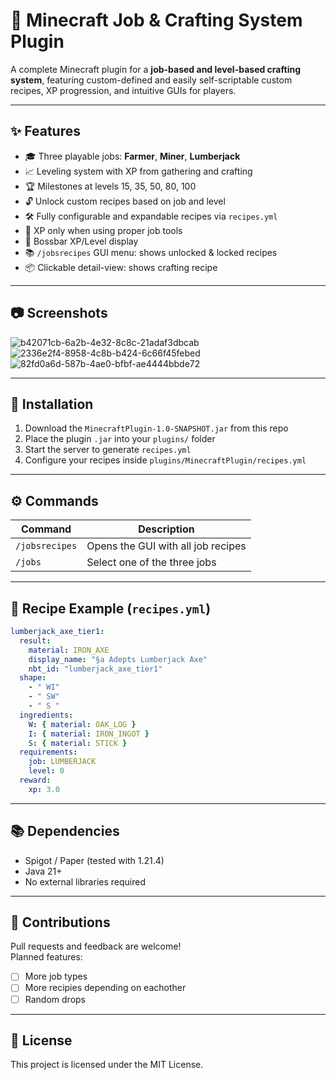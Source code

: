 # 🧱 Minecraft Job & Crafting System Plugin

A complete Minecraft plugin for a **job-based and level-based crafting system**, featuring custom-defined and easily self-scriptable custom recipes, XP progression, and intuitive GUIs for players.

---

## ✨ Features

- 🎓 Three playable jobs: **Farmer**, **Miner**, **Lumberjack**
- 📈 Leveling system with XP from gathering and crafting
- 🏆 Milestones at levels 15, 35, 50, 80, 100
- 🔓 Unlock custom recipes based on job and level
- 🛠 Fully configurable and expandable recipes via `recipes.yml`
- 🧪 XP only when using proper job tools
- 🧠 Bossbar XP/Level display
- 📚 `/jobsrecipes` GUI menu: shows unlocked & locked recipes
- 📦 Clickable detail-view: shows crafting recipe

---

## 📷 Screenshots

![b42071cb-6a2b-4e32-8c8c-21adaf3dbcab](https://github.com/user-attachments/assets/b5b815f3-5613-4590-8db3-5d5d4a592c50)
![2336e2f4-8958-4c8b-b424-6c66f45febed](https://github.com/user-attachments/assets/c48a9c50-03c7-4b92-bcef-a7099b6bcd84)
![82fd0a6d-587b-4ae0-bfbf-ae4444bbde72](https://github.com/user-attachments/assets/32f8e345-f925-44c3-907e-aec691427fca)

---

## 🧰 Installation

1. Download the `MinecraftPlugin-1.0-SNAPSHOT.jar` from this repo
2. Place the plugin `.jar` into your `plugins/` folder
3. Start the server to generate `recipes.yml`
4. Configure your recipes inside `plugins/MinecraftPlugin/recipes.yml`

---

## ⚙️ Commands

| Command            | Description                              |
|--------------------|------------------------------------------|
| `/jobsrecipes`     | Opens the GUI with all job recipes       |
| `/jobs`            | Select one of the three jobs             |

---

## 📄 Recipe Example (`recipes.yml`)

```yaml
lumberjack_axe_tier1:
  result:
    material: IRON_AXE
    display_name: "§a Adepts Lumberjack Axe"
    nbt_id: "lumberjack_axe_tier1"
  shape:
    - " WI"
    - " SW"
    - " S "
  ingredients:
    W: { material: OAK_LOG }
    I: { material: IRON_INGOT }
    S: { material: STICK }
  requirements:
    job: LUMBERJACK
    level: 0
  reward:
    xp: 3.0
```

---

## 📚 Dependencies

- Spigot / Paper (tested with 1.21.4)
- Java 21+
- No external libraries required

---

## 🤝 Contributions

Pull requests and feedback are welcome!  
Planned features:
- [ ] More job types
- [ ] More recipies depending on eachother
- [ ] Random drops

---

## 📜 License

This project is licensed under the MIT License.

